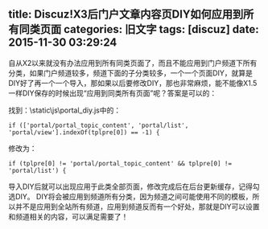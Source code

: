 title: Discuz!X3后门户文章内容页DIY如何应用到所有同类页面
categories: 旧文字
tags: [discuz]
date: 2015-11-30 03:29:24
---
 自从X2以来就没有办法应用到所有同类页面了，而且不能应用到门户频道下所有分类，如果门户频道较多，频道下面的子分类较多，一个一个页面DIY，就算是DIY好了再一个一个导入，那如果以后要修改DIY，那也非常麻烦，能不能像X1.5一样DIY保存的时候出现“应用到同类所有页面”呢？答案是可以的：

找到：\static\js\portal_diy.js中的：

    if (['portal/portal_topic_content', 'portal/list', 'portal/view'].indexOf(tplpre[0]) == -1) {

修改为：

    if (tplpre[0] != 'portal/portal_topic_content' && tplpre[0] != 'portal/list') {

导入DIY后就可以出现应用于此类全部页面，修改完成后在后台更新缓存，记得勾选DIY。
DIY将会被应用到频道所有分类，因为频道之间可能使用不同的模板，所以并不是应用到全站所有频道，应用到频道反而有一个好处，那就是DIY可以设置和频道相关的内容，可以满足需要了！
